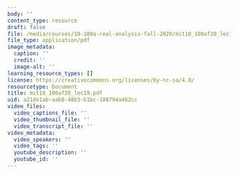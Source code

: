 ```yaml
---
body: ''
content_type: resource
draft: false
file: /media/courses/18-100a-real-analysis-fall-2020/mit18_100af20_lec192.pdf
file_type: application/pdf
image_metadata:
  caption: ''
  credit: ''
  image-alt: ''
learning_resource_types: []
license: https://creativecommons.org/licenses/by-nc-sa/4.0/
resourcetype: Document
title: mit18_100af20_lec19.pdf
uid: a21de1ab-aab8-48b3-b1bc-188794a4b2cc
video_files:
  video_captions_file: ''
  video_thumbnail_file: ''
  video_transcript_file: ''
video_metadata:
  video_speakers: ''
  video_tags: ''
  youtube_description: ''
  youtube_id: ''
---
```

